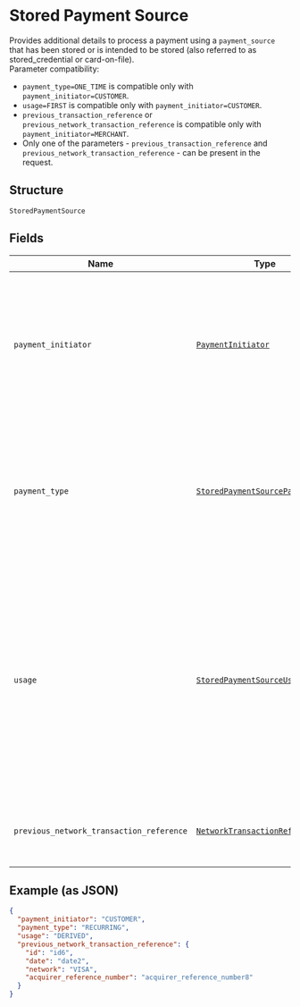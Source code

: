 
# Stored Payment Source

Provides additional details to process a payment using a `payment_source` that has been stored or is intended to be stored (also referred to as stored_credential or card-on-file).<br/>Parameter compatibility:<br/><ul><li>`payment_type=ONE_TIME` is compatible only with `payment_initiator=CUSTOMER`.</li><li>`usage=FIRST` is compatible only with `payment_initiator=CUSTOMER`.</li><li>`previous_transaction_reference` or `previous_network_transaction_reference` is compatible only with `payment_initiator=MERCHANT`.</li><li>Only one of the parameters - `previous_transaction_reference` and `previous_network_transaction_reference` - can be present in the request.</li></ul>

## Structure

`StoredPaymentSource`

## Fields

| Name | Type | Tags | Description |
|  --- | --- | --- | --- |
| `payment_initiator` | [`PaymentInitiator`](../../doc/models/payment-initiator.md) | Required | The person or party who initiated or triggered the payment.<br><br>**Constraints**: *Minimum Length*: `1`, *Maximum Length*: `255`, *Pattern*: `^[0-9A-Z_]+$` |
| `payment_type` | [`StoredPaymentSourcePaymentType`](../../doc/models/stored-payment-source-payment-type.md) | Required | Indicates the type of the stored payment_source payment.<br><br>**Constraints**: *Minimum Length*: `1`, *Maximum Length*: `255`, *Pattern*: `^[0-9A-Z_]+$` |
| `usage` | [`StoredPaymentSourceUsageType`](../../doc/models/stored-payment-source-usage-type.md) | Optional | Indicates if this is a `first` or `subsequent` payment using a stored payment source (also referred to as stored credential or card on file).<br><br>**Default**: `'DERIVED'`<br><br>**Constraints**: *Minimum Length*: `1`, *Maximum Length*: `255`, *Pattern*: `^[0-9A-Z_]+$` |
| `previous_network_transaction_reference` | [`NetworkTransactionReference`](../../doc/models/network-transaction-reference.md) | Optional | Reference values used by the card network to identify a transaction. |

## Example (as JSON)

```json
{
  "payment_initiator": "CUSTOMER",
  "payment_type": "RECURRING",
  "usage": "DERIVED",
  "previous_network_transaction_reference": {
    "id": "id6",
    "date": "date2",
    "network": "VISA",
    "acquirer_reference_number": "acquirer_reference_number8"
  }
}
```

